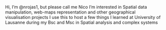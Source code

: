 Hi, I’m @nrojas1, but please call me Nico
I’m interested in Spatial data manipulation, web-maps representation and other geographical visualisation projects
I use this to host a few things I learned at University of Lausanne during my Bsc and Msc in Spatial analysis and complex systems
